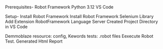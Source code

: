 Prerequisites-
Robot Framework
Python 3.12
VS Code

Setup-
Install Robot Framework
Install Robot Framework Selenium Library
Add Extension RobotFramework Language Server
Created Project Directory in VS Code

Demmoblaze
	resource: config, Kewords
        tests: .robot files
Eexecute Robot Test.
Generated Html Report
